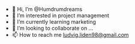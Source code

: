 - 👋 Hi, I’m @Humdrumdreams
- 👀 I’m interested in project management
- 🌱 I’m currently learning marketing
- 💞️ I’m looking to collaborate on ...
- 📫 How to reach me ludvig.liden98@gmail.com

<!---
Humdrumdreams/Humdrumdreams is a ✨ special ✨ repository because its `README.md` (this file) appears on your GitHub profile.
You can click the Preview link to take a look at your changes.
--->
